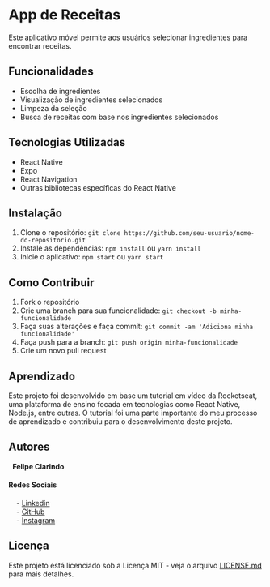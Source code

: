# App de Receitas

Este aplicativo móvel permite aos usuários selecionar ingredientes para encontrar receitas.

## Funcionalidades

- Escolha de ingredientes
- Visualização de ingredientes selecionados
- Limpeza da seleção
- Busca de receitas com base nos ingredientes selecionados

## Tecnologias Utilizadas

- React Native
- Expo
- React Navigation
- Outras bibliotecas específicas do React Native

## Instalação

1. Clone o repositório: `git clone https://github.com/seu-usuario/nome-do-repositorio.git`
2. Instale as dependências: `npm install` ou `yarn install`
3. Inicie o aplicativo: `npm start` ou `yarn start`

## Como Contribuir

1. Fork o repositório
2. Crie uma branch para sua funcionalidade: `git checkout -b minha-funcionalidade`
3. Faça suas alterações e faça commit: `git commit -am 'Adiciona minha funcionalidade'`
4. Faça push para a branch: `git push origin minha-funcionalidade`
5. Crie um novo pull request

## Aprendizado

Este projeto foi desenvolvido em base um tutorial em vídeo da Rocketseat, uma plataforma de ensino focada em tecnologias como React Native, Node.js, entre outras. O tutorial foi uma parte importante do meu processo de aprendizado e contribuiu para o desenvolvimento deste projeto.

## Autores

&nbsp;&nbsp;**Felipe Clarindo**

#### Redes Sociais  

&nbsp;&nbsp;&nbsp;&nbsp;\- [Linkedin](https://www.linkedin.com/in/felipe-clarindo-934578289/)  
&nbsp;&nbsp;&nbsp;&nbsp;\- [GitHub](https://github.com/felipeclarindo)  
&nbsp;&nbsp;&nbsp;&nbsp;\- [Instagram](https://instagram.com/lipethegoat)   


## Licença

Este projeto está licenciado sob a Licença MIT - veja o arquivo [LICENSE.md](LICENSE.md) para mais detalhes.
